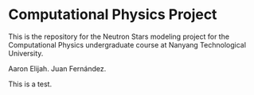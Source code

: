 # Computational Physics Project

This is the repository for the Neutron Stars modeling project for the Computational Physics undergraduate course at Nanyang Technological University.

Aaron Elijah.
Juan Fernández.

This is a test.